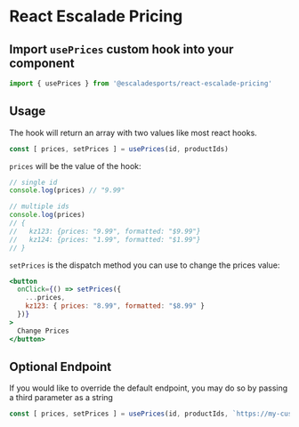 # React Escalade Pricing


## Import `usePrices` custom hook into your component

```jsx
import { usePrices } from '@escaladesports/react-escalade-pricing'
```

## Usage
The hook will return an array with two values like most react hooks.

```js
const [ prices, setPrices ] = usePrices(id, productIds)
```
`prices` will be the value of the hook:

```js
// single id
console.log(prices) // "9.99"

// multiple ids
console.log(prices)
// {
//   kz123: {prices: "9.99", formatted: "$9.99"}
//   kz124: {prices: "1.99", formatted: "$1.99"}
// }
```

`setPrices` is the dispatch method you can use to change the prices value:

```jsx
<button
  onClick={() => setPrices({
    ...prices,
    kz123: { prices: "8.99", formatted: "$8.99" }
  })}
>
  Change Prices
</button>
```

## Optional Endpoint
If you would like to override the default endpoint, you may do so by passing
a third parameter as a string

```js
const [ prices, setPrices ] = usePrices(id, productIds, `https://my-custom-pricing-api.com`)
```



